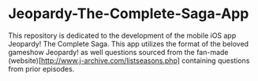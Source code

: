 # Jeopardy-The-Complete-Saga-App
This repository is dedicated to the development of the mobile iOS app Jeopardy! The Complete Saga. This app utilizes the format of the beloved gameshow Jeopardy! as well questions sourced from the fan-made (website)[http://www.j-archive.com/listseasons.php] containing questions from prior episodes.
